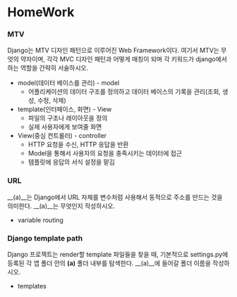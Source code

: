 # HomeWork
### MTV

Django는 MTV 디자인 패턴으로 이루어진 Web Framework이다. 여기서 MTV는 무엇의
약자이며, 각각 MVC 디자인 패턴과 어떻게 매칭이 되며 각 키워드가 django에서 하는
역할을 간략히 서술하시오.

- model(데이터 베이스를 관리) - model 
  - 어플리케이션의 데이터 구조를 정의하고 데이터 베이스의 기록을 관리(조회, 생성, 수정, 삭제)
- template(인터페이스, 화면) - View
  - 파일의 구조나 레이아웃을 정의 
  - 실제 사용자에게 보여줄 화면
- View(중심 컨트롤러) - controller
  - HTTP 요청을 수신, HTTP 응답을 반환
  - Model을 통해서 사용자의 요청을 충족시키는 데이터에 접근
  - 템플릿에 응답의 서식 설정을 맡김



### URL

__(a)__는 Django에서 URL 자체를 변수처럼 사용해서 동적으로 주소를 만드는 것을
의미한다. __(a)__는 무엇인지 작성하시오.

- variable routing

  

### Django template path

Django 프로젝트는 render할 template 파일들을 찾을 때, 기본적으로 settings.py에
등록된 각 앱 폴더 안의 __(a)__ 폴더 내부를 탐색한다.
__(a)__에 들어갈 폴더 이름을 작성하시오.

- templates